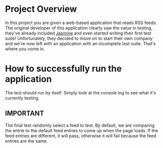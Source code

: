 # Project Overview

In this project you are given a web-based application that reads RSS feeds. The original developer of this application clearly saw the value in testing, they've already included [Jasmine](http://jasmine.github.io/) and even started writing their first test suite! Unfortunately, they decided to move on to start their own company and we're now left with an application with an incomplete test suite. That's where you come in.

# How to successfully run the application
The test should run by itself. Simply look at the console log to see what it's currently testing. 

## IMPORTANT 
The final test randomly select a feed to test. By default, we are comparing the entrie to the default feed entries to come up when the page loads. If the feed entries are different, it will pass, otherwise it will fail because the feed entries are the same.
